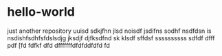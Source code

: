 # hello-world
just another repository
uuisd sdkjfhn jlsd noisdf  jsdifns sodhf nsdfdsn is nsdishfsdhfsfdslsdjg  jksdjf  djfksdfnd sk klsdf 
sffdsf
ssssssssss
sdfdf
dfff
pdf
[fd
fdfkf
dfd
dfffffffdfdfddfdfd
fd
